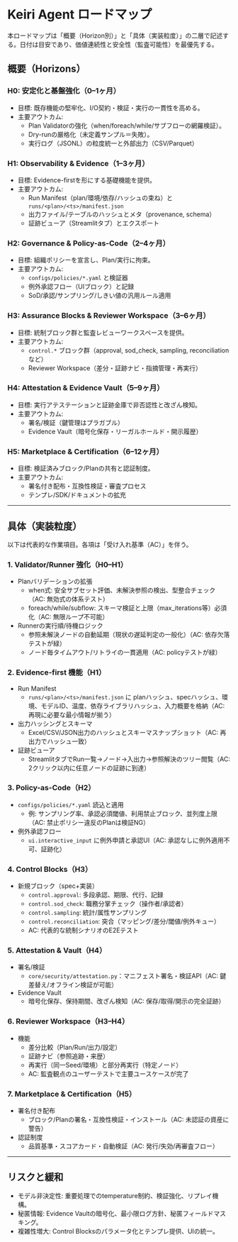 # Keiri Agent ロードマップ

本ロードマップは「概要（Horizon別）」と「具体（実装粒度）」の二層で記述する。日付は目安であり、価値連続性と安全性（監査可能性）を最優先する。

## 概要（Horizons）

### H0: 安定化と基盤強化（0–1ヶ月）
- 目標: 既存機能の堅牢化、I/O契約・検証・実行の一貫性を高める。
- 主要アウトカム:
  - Plan Validatorの強化（when/foreach/while/サブフローの網羅検証）。
  - Dry-runの厳格化（未定義サンプル＝失敗）。
  - 実行ログ（JSONL）の粒度統一と外部出力（CSV/Parquet）

### H1: Observability & Evidence（1–3ヶ月）
- 目標: Evidence-firstを形にする基礎機能を提供。
- 主要アウトカム:
  - Run Manifest（plan/環境/依存/ハッシュの束ね）と `runs/<plan>/<ts>/manifest.json`
  - 出力ファイル/テーブルのハッシュとメタ（provenance, schema）
  - 証跡ビューア（Streamlitタブ）とエクスポート

### H2: Governance & Policy-as-Code（2–4ヶ月）
- 目標: 組織ポリシーを宣言し、Plan/実行に拘束。
- 主要アウトカム:
  - `configs/policies/*.yaml` と検証器
  - 例外承認フロー（UIブロック）と記録
  - SoD/承認/サンプリング/しきい値の汎用ルール適用

### H3: Assurance Blocks & Reviewer Workspace（3–6ヶ月）
- 目標: 統制ブロック群と監査レビューワークスペースを提供。
- 主要アウトカム:
  - `control.*` ブロック群（approval, sod_check, sampling, reconciliation など）
  - Reviewer Workspace（差分・証跡ナビ・指摘管理・再実行）

### H4: Attestation & Evidence Vault（5–9ヶ月）
- 目標: 実行アテステーションと証跡金庫で非否認性と改ざん検知。
- 主要アウトカム:
  - 署名/検証（鍵管理はプラガブル）
  - Evidence Vault（暗号化保存・リーガルホールド・開示履歴）

### H5: Marketplace & Certification（6–12ヶ月）
- 目標: 検証済みブロック/Planの共有と認証制度。
- 主要アウトカム:
  - 署名付き配布・互換性検証・審査プロセス
  - テンプレ/SDK/ドキュメントの拡充

---

## 具体（実装粒度）

以下は代表的な作業項目。各項は「受け入れ基準（AC）」を伴う。

### 1. Validator/Runner 強化（H0–H1）
- Planバリデーションの拡張
  - when式: 安全サブセット評価、未解決参照の検出、型整合チェック（AC: 無効式の体系テスト）
  - foreach/while/subflow: スキーマ検証と上限（max_iterations等）必須化（AC: 無限ループ不可能）
- Runnerの実行順/待機ロジック
  - 参照未解決ノードの自動延期（現状の遅延判定の一般化）（AC: 依存欠落テストが緑）
  - ノード毎タイムアウト/リトライの一貫適用（AC: policyテストが緑）

### 2. Evidence-first 機能（H1）
- Run Manifest
  - `runs/<plan>/<ts>/manifest.json` に planハッシュ、specハッシュ、環境、モデルID、温度、依存ライブラリハッシュ、入力概要を格納（AC: 再現に必要な最小情報が揃う）
- 出力ハッシングとスキーマ
  - Excel/CSV/JSON出力のハッシュとスキーマスナップショット（AC: 再出力でハッシュ一致）
- 証跡ビューア
  - StreamlitタブでRun一覧→ノード→入出力→参照解決のツリー閲覧（AC: 2クリック以内に任意ノードの証跡に到達）

### 3. Policy-as-Code（H2）
- `configs/policies/*.yaml` 読込と適用
  - 例: サンプリング率、承認必須閾値、利用禁止ブロック、並列度上限（AC: 禁止ポリシー違反のPlanは検証NG）
- 例外承認フロー
  - `ui.interactive_input` に例外申請と承認UI（AC: 承認なしに例外適用不可、証跡化）

### 4. Control Blocks（H3）
- 新規ブロック（spec+実装）
  - `control.approval`: 多段承認、期限、代行、記録
  - `control.sod_check`: 職務分掌チェック（操作者/承認者）
  - `control.sampling`: 統計/属性サンプリング
  - `control.reconciliation`: 突合（マッピング/差分/閾値/例外キュー）
  - AC: 代表的な統制シナリオのE2Eテスト

### 5. Attestation & Vault（H4）
- 署名/検証
  - `core/security/attestation.py`：マニフェスト署名・検証API（AC: 鍵差替え/オフライン検証が可能）
- Evidence Vault
  - 暗号化保存、保持期間、改ざん検知（AC: 保存/取得/開示の完全証跡）

### 6. Reviewer Workspace（H3–H4）
- 機能
  - 差分比較（Plan/Run/出力/設定）
  - 証跡ナビ（参照追跡・来歴）
  - 再実行（同一Seed/環境）と部分再実行（特定ノード）
  - AC: 監査観点のユーザーテストで主要ユースケースが完了

### 7. Marketplace & Certification（H5）
- 署名付き配布
  - ブロック/Planの署名・互換性検証・インストール（AC: 未認証の資産に警告）
- 認証制度
  - 品質基準・スコアカード・自動検証（AC: 発行/失効/再審査フロー）

---

## リスクと緩和

- モデル非決定性: 重要処理でのtemperature制約、検証強化、リプレイ機構。
- 秘匿情報: Evidence Vaultの暗号化、最小限ログ方針、秘匿フィールドマスキング。
- 複雑性増大: Control Blocksのパラメータ化とテンプレ提供、UIの統一。


